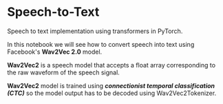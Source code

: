 # Speech-to-Text
Speech to text implementation using transformers in PyTorch.

In this notebook we will see how to convert speech into text using Facebook's **Wav2Vec 2.0** model.

**Wav2Vec2** is a speech model that accepts a float array corresponding to the raw waveform of the speech signal.

**Wav2Vec2** model is trained using ***connectionist temporal classification (CTC)*** so the model output has to be decoded using Wav2Vec2Tokenizer.
